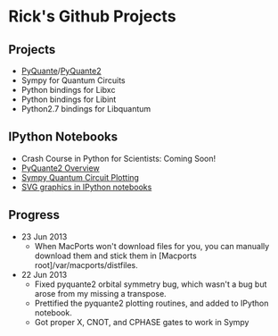 Rick's Github Projects
=======================

Projects
---------
* [PyQuante](http://pyquante.sf.net)/[PyQuante2](https://github.com/rpmuller/pyquante2)
* Sympy for Quantum Circuits
* Python bindings for Libxc
* Python bindings for Libint
* Python2.7 bindings for Libquantum

IPython Notebooks
-----------------
* Crash Course in Python for Scientists: Coming Soon!
* [PyQuante2 Overview](http://nbviewer.ipython.org/5745404)
* [Sympy Quantum Circuit Plotting](http://nbviewer.ipython.org/5843312)
* [SVG graphics in IPython notebooks](http://nbviewer.ipython.org/5666810)

Progress
---------
* 23 Jun 2013
  - When MacPorts won't download files for you, you can manually download them and stick them in [Macports root]/var/macports/distfiles.
* 22 Jun 2013
  - Fixed pyquante2 orbital symmetry bug, which wasn't a bug but arose from my missing a transpose.
  - Prettified the pyquante2 plotting routines, and added to IPython notebook.
  - Got proper X, CNOT, and CPHASE gates to work in Sympy
